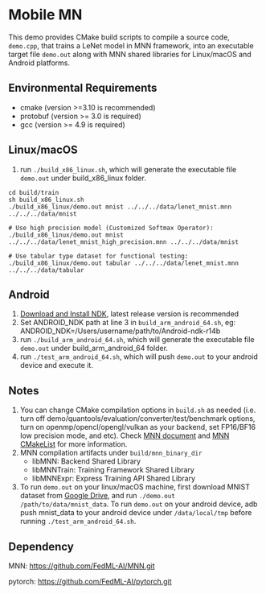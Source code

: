 # Mobile MN 
This demo provides CMake build scripts to compile a source code, `demo.cpp`, that trains a LeNet model in MNN framework, into an executable target file `demo.out` along with MNN shared libraries for Linux/macOS and Android platforms.

## Environmental Requirements
* cmake (version >=3.10 is recommended)
* protobuf (version >= 3.0 is required)
* gcc (version >= 4.9 is required)

## Linux/macOS
1. run `./build_x86_linux.sh`, which will generate the executable file `demo.out` under build_x86_linux folder.

```
cd build/train
sh build_x86_linux.sh
./build_x86_linux/demo.out mnist ../../../data/lenet_mnist.mnn ../../../data/mnist

# Use high precision model (Customized Softmax Operator):
./build_x86_linux/demo.out mnist ../../../data/lenet_mnist_high_precision.mnn ../../../data/mnist

# Use tabular type dataset for functional testing:
./build_x86_linux/demo.out tabular ../../../data/lenet_mnist.mnn ../../../data/tabular
```

## Android
1. [Download and Install NDK](https://developer.android.com/ndk/downloads/), latest release version is recommended
2. Set ANDROID_NDK path at line 3 in `build_arm_android_64.sh`, eg: ANDROID_NDK=/Users/username/path/to/Android-ndk-r14b
3. run `./build_arm_android_64.sh`, which will generate the executable file `demo.out` under build_arm_android_64 folder.
4. run `./test_arm_android_64.sh`, which will push `demo.out` to your android device and execute it.

## Notes
1. You can change CMake compilation options in `build.sh` as needed (i.e. turn off demo/quantools/evaluation/converter/test/benchmark options, turn on openmp/opencl/opengl/vulkan as your backend, set FP16/BF16 low precision mode, and etc). Check [MNN document](https://www.yuque.com/mnn/en/cmake_opts) and [MNN CMakeList](https://github.com/alibaba/MNN/blob/master/CMakeLists.txt) for more information.
2. MNN compilation artifacts under `build/mnn_binary_dir`
   * libMNN: Backend Shared Library 
   * libMNNTrain: Training Framework Shared Library 
   * libMNNExpr: Express Training API Shared Library
3. To run `demo.out` on your linux/macOS machine, first download MNIST dataset from [Google Drive](https://drive.google.com/drive/folders/1IB1-NJgzHSEb7ucgJzM2Gj8QzxpYAjGy?usp=sharing), and run `./demo.out /path/to/data/mnist_data`. 
To run `demo.out` on your android device, adb push mnist_data to your android device under `/data/local/tmp` before running `./test_arm_android_64.sh`. 

## Dependency
MNN: 
https://github.com/FedML-AI/MNN.git

pytorch: 
https://github.com/FedML-AI/pytorch.git